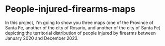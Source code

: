 # People-injured-firearms-maps
 In this project, I'm going to show you three maps (one of the Province of Santa Fe, another of the city of Rosario, and another of the city of Santa Fe) depicting the territorial distribution of people injured by firearms between January 2020 and December 2023.
